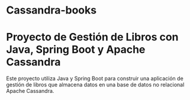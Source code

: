 # Cassandra-books
# Proyecto de Gestión de Libros con Java, Spring Boot y Apache Cassandra

Este proyecto utiliza Java y Spring Boot para construir una aplicación de gestión de libros que almacena datos en una base de datos no relacional Apache Cassandra.

